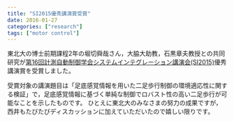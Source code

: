 ```yaml
---
title: "SI2015優秀講演賞受賞"
date: 2016-01-27
categories: ["research"]
tags: ["motor control"]
---
```


東北大の博士前期課程2年の堀切舜哉さん，大脇大助教，石黒章夫教授との共同研究が[第16回計測自動制御学会システムインテグレーション講演会(SI2015)](http://www.si-sice.org/si2015/)優秀講演賞を受賞しました。

受賞対象の講演題目は「足底感覚情報を用いた二足歩行制御の環境適応性に関する検証」で，足底感覚情報に基づく単純な制御でロバスト性の高い二足歩行が可能なことを示したものです。
ひとえに東北大のみなさまの努力の成果ですが，西井もたびたびディスカッションに加えていただいたので嬉しい限りです。
